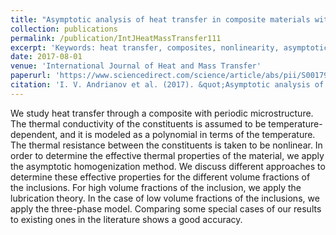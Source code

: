 ```yaml
---
title: "Asymptotic analysis of heat transfer in composite materials with nonlinear thermal properties"
collection: publications
permalink: /publication/IntJHeatMassTransfer111
excerpt: 'Keywords: heat transfer, composites, nonlinearity, asymptotic homogenizaton method, three-phase model, lubrication theory'
date: 2017-08-01
venue: 'International Journal of Heat and Mass Transfer'
paperurl: 'https://www.sciencedirect.com/science/article/abs/pii/S0017931016333956'
citation: 'I. V. Andrianov et al. (2017). &quot;Asymptotic analysis of heat transfer in composite materials with nonlinear thermal properties.&quot; <i>Int. J. Heat Mass Transfer</i> 111: 736-754.'
---
```

We study heat transfer through a composite with periodic microstructure. The thermal conductivity of the constituents is assumed to be temperature-dependent, and it is modeled as a polynomial in terms of the temperature. The thermal resistance between the constituents is taken to be nonlinear. In order to determine the effective thermal properties of the material, we apply the asymptotic homogenization method. We discuss different approaches to determine these effective properties for the different volume fractions of the inclusions. For high volume fractions of the inclusion, we apply the lubrication theory. In the case of low volume fractions of the inclusions, we apply the three-phase model. Comparing some special cases of our results to existing ones in the literature shows a good accuracy.
